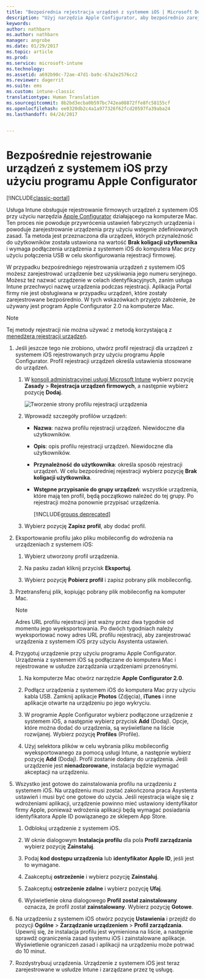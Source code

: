 ```yaml
---
title: "Bezpośrednia rejestracja urządzeń z systemem iOS | Microsoft Docs"
description: "Użyj narzędzia Apple Configurator, aby bezpośrednio zarejestrować firmowe urządzenia z systemem iOS za pomocą wstępnie zdefiniowanych zasad poprzez połączenie USB z komputerem Mac."
keywords: 
author: nathbarn
ms.author: nathbarn
manager: angrobe
ms.date: 01/29/2017
ms.topic: article
ms.prod: 
ms.service: microsoft-intune
ms.technology: 
ms.assetid: a692b90c-72ae-47d1-ba9c-67a2e2576cc2
ms.reviewer: dagerrit
ms.suite: ems
ms.custom: intune-classic
translationtype: Human Translation
ms.sourcegitcommit: 8b2bd3ecba0b597bc742ea08872ffe8fc58155cf
ms.openlocfilehash: ee0320db2c4a1a977326f62fcd20597fa39aba24
ms.lasthandoff: 04/24/2017


---
```


# <a name="directly-enroll-ios-devices-by-using-apple-configurator"></a>Bezpośrednie rejestrowanie urządzeń z systemem iOS przy użyciu programu Apple Configurator

[!INCLUDE[classic-portal](../includes/classic-portal.md)]

Usługa Intune obsługuje rejestrowanie firmowych urządzeń z systemem iOS przy użyciu narzędzia [Apple Configurator](http://go.microsoft.com/fwlink/?LinkId=518017) działającego na komputerze Mac. Ten proces nie powoduje przywrócenia ustawień fabrycznych urządzenia i powoduje zarejestrowanie urządzenia przy użyciu wstępnie zdefiniowanych zasad. Ta metoda jest przeznaczona dla urządzeń, których przynależność do użytkowników została ustawiona na wartość **Brak koligacji użytkownika** i wymaga podłączenia urządzenia z systemem iOS do komputera Mac przy użyciu połączenia USB w celu skonfigurowania rejestracji firmowej.

W przypadku bezpośredniego rejestrowania urządzeń z systemem iOS możesz zarejestrować urządzenie bez uzyskiwania jego numeru seryjnego. Możesz też nazwać urządzenie w celach identyfikacyjnych, zanim usługa Intune przechwyci nazwę urządzenia podczas rejestracji. Aplikacja Portal firmy nie jest obsługiwana w przypadku urządzeń, które zostały zarejestrowane bezpośrednio. W tych wskazówkach przyjęto założenie, że używany jest program Apple Configurator 2.0 na komputerze Mac.

>[!NOTE]
>Tej metody rejestracji nie można używać z metodą korzystającą z [menedżera rejestracji urządzeń](enroll-corporate-owned-devices-with-the-device-enrollment-manager-in-microsoft-intune.md).

1.  Jeśli jeszcze tego nie zrobiono, utwórz profil rejestracji dla urządzeń z systemem iOS rejestrowanych przy użyciu programu Apple Configurator. Profil rejestracji urządzeń określa ustawienia stosowane do urządzeń.

    1.  W [konsoli administracyjnej usługi Microsoft Intune](https://manage.microsoft.com) wybierz pozycję **Zasady** &gt; **Rejestracja urządzeń firmowych**, a następnie wybierz pozycję **Dodaj**.

        ![Tworzenie strony profilu rejestracji urządzenia](../media/pol-sa-corp-enroll.png)

    2.  Wprowadź szczegóły profilów urządzeń:

        -   **Nazwa**: nazwa profilu rejestracji urządzeń. Niewidoczne dla użytkowników.

        -   **Opis**: opis profilu rejestracji urządzeń. Niewidoczne dla użytkowników.

        -   **Przynależność do użytkownika**: określa sposób rejestracji urządzeń. W celu bezpośredniej rejestracji wybierz pozycję **Brak koligacji użytkownika**.

        -   **Wstępne przypisanie do grupy urządzeń**: wszystkie urządzenia, które mają ten profil, będą początkowo należeć do tej grupy. Po rejestracji można ponownie przypisać urządzenia.

            [!INCLUDE[groups deprecated](../includes/group-deprecation.md)]

    3.  Wybierz pozycję **Zapisz profil**, aby dodać profil.

5.  Eksportowanie profilu jako pliku mobileconfig do wdrożenia na urządzeniach z systemem iOS:

    1.   Wybierz utworzony profil urządzenia.

    2.   Na pasku zadań kliknij przycisk **Eksportuj**.

    3.   Wybierz pozycję **Pobierz profil** i zapisz pobrany plik mobileconfig.

6.  Przetransferuj plik, kopiując pobrany plik mobileconfig na komputer Mac.
    > [!NOTE]
    > Adres URL profilu rejestracji jest ważny przez dwa tygodnie od momentu jego wyeksportowania. Po dwóch tygodniach należy wyeksportować nowy adres URL profilu rejestracji, aby zarejestrować urządzenia z systemem iOS przy użyciu Asystenta ustawień.

7.  Przygotuj urządzenie przy użyciu programu Apple Configurator. Urządzenia z systemem iOS są podłączane do komputera Mac i rejestrowane w usłudze zarządzania urządzeniami przenośnymi.

    1.  Na komputerze Mac otwórz narzędzie **Apple Configurator 2.0**.

    2.  Podłącz urządzenia z systemem iOS do komputera Mac przy użyciu kabla USB. Zamknij aplikacje **Photos** (Zdjęcia), **iTunes** i inne aplikacje otwarte na urządzeniu po jego wykryciu.

    3.  W programie Apple Configurator wybierz podłączone urządzenie z systemem iOS, a następnie wybierz przycisk **Add** (Dodaj). Opcje, które można dodać do urządzenia, są wyświetlane na liście rozwijanej. Wybierz pozycję **Profiles** (Profile).

    4.  Użyj selektora plików w celu wybrania pliku mobileconfig wyeksportowanego za pomocą usługi Intune, a następnie wybierz pozycję **Add** (Dodaj). Profil zostanie dodany do urządzenia.  Jeśli urządzenie jest **nienadzorowane**, instalacja będzie wymagać akceptacji na urządzeniu.

8.  Wszystko jest gotowe do zainstalowania profilu na urządzeniu z systemem iOS. Na urządzeniu musi zostać zakończona praca Asystenta ustawień i musi być one gotowe do użycia. Jeśli rejestracja wiąże się z wdrożeniami aplikacji, urządzenie powinno mieć ustawiony identyfikator firmy Apple, ponieważ wdrożenia aplikacji będą wymagać posiadania identyfikatora Apple ID powiązanego ze sklepem App Store.

    1.  Odblokuj urządzenie z systemem iOS.

    2.  W oknie dialogowym **Instalacja profilu** dla pola **Profil zarządzania** wybierz pozycję **Zainstaluj**.

    3.  Podaj **kod dostępu urządzenia** lub **identyfikator Apple ID**, jeśli jest to wymagane.

    4.  Zaakceptuj **ostrzeżenie** i wybierz pozycję **Zainstaluj**.

    5.  Zaakceptuj **ostrzeżenie zdalne** i wybierz pozycję **Ufaj**.

    6.  Wyświetlenie okna dialogowego **Profil został zainstalowany** oznacza, że profil został **zainstalowany**. Wybierz pozycję **Gotowe**.

9.  Na urządzeniu z systemem iOS otwórz pozycję **Ustawienia** i przejdź do pozycji **Ogólne** &gt; **Zarządzanie urządzeniem** &gt; **Profil zarządzania**. Upewnij się, że instalacja profilu jest wymieniona na liście, a następnie sprawdź ograniczenia zasad systemu iOS i zainstalowane aplikacje. Wyświetlenie ograniczeń zasad i aplikacji na urządzeniu może potrwać do 10 minut.

10.  Rozdystrybuuj urządzenia. Urządzenie z systemem iOS jest teraz zarejestrowane w usłudze Intune i zarządzane przez tę usługę.

